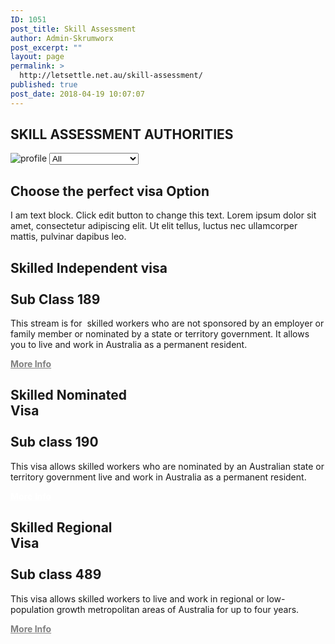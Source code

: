 ```yaml
---
ID: 1051
post_title: Skill Assessment
author: Admin-Skrumworx
post_excerpt: ""
layout: page
permalink: >
  http://letsettle.net.au/skill-assessment/
published: true
post_date: 2018-04-19 10:07:07
---
```

<h2>SKILL ASSESSMENT AUTHORITIES</h2>		
										<img src="http://letsettle.net.au/wp-content/uploads/elementor/thumbs/profile-nntd013kqtzxhbp30d0e8yxeyjsmbnn11upwnnnci0.png" title="profile" alt="profile" />											
<select ID="DropDownList1" onselect='onselectshowdetail()'>
  <option selected='selected' value="0">All</option>
  <option value="1">ICT</option>
  <option value="2">Accountancy</option>
  <option value="3">Building Professions</option>
  <option value="4">Engineering</option>
  <option value="5">Health Profession</option>
  <option value="6">Law</option>
  <option value="7">Nursing</option>
  <option value="8">Teaching</option>
</select>		
			<h2>Choose the perfect visa Option</h2>		
		<p>I am text block. Click edit button to change this text. Lorem ipsum dolor sit amet, consectetur adipiscing elit. Ut elit tellus, luctus nec ullamcorper mattis, pulvinar dapibus leo.</p>		
			<h2><b>Skilled Independent visa</b><br><br>Sub Class 189</h2>		
		<p>This stream is for&nbsp; skilled workers who are not sponsored by an employer or family member or nominated by a state or territory government. It allows you to live and work in Australia as a permanent resident.</p><p><strong><a style="color: #808080; text-decoration: underline;" href="https://www.homeaffairs.gov.au/trav/visa-1/189-" target="_blank" rel="noopener">More Info</a></strong></p>		
			<h2><b>Skilled Nominated </b><br><b>Visa</b><br><br>Sub class 190</h2>		
		<p>This visa allows skilled workers who are nominated by an Australian state or territory government live and work in Australia as a permanent resident.</p><p><strong><a style="color: #ffffff; text-decoration: underline;" href="https://www.homeaffairs.gov.au/trav/visa-1/190-" target="_blank" rel="noopener">More Info</a></strong></p>		
			<h2><b>Skilled Regional<br> Visa</b><br><br>Sub class 489</h2>		
		<p>This visa allows skilled workers to live and work in regional or low-population growth metropolitan areas of Australia for up to four years.</p><p><strong><a style="color: #808080; text-decoration: underline;" href="https://www.homeaffairs.gov.au/trav/visa-1/489-" target="_blank" rel="noopener">More Info</a></strong></p>